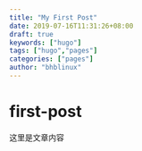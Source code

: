 ```yaml
---
title: "My First Post"
date: 2019-07-16T11:31:26+08:00
draft: true
keywords: ["hugo"]
tags: ["hugo","pages"]
categories: ["pages"]
author: "bhblinux"
---
```


# first-post
这里是文章内容

